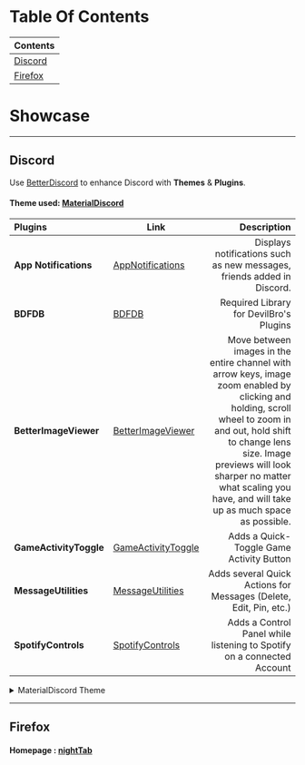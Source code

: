 # Table Of Contents
| Contents |
| --- |
| [Discord](#discord) | 
| [Firefox](#firefox) |

# Showcase
--- 
## Discord

Use [BetterDiscord](https://betterdiscord.app/) to enhance Discord with **Themes** & **Plugins**.

#### Theme used: [MaterialDiscord](https://github.com/CapnKitten/Material-Discord)

| Plugins | Link | Description |
| :-- | --- | --: |
| **App Notifications** | [AppNotifications](https://betterdiscord.app/plugin/AppNotifications) | Displays notifications such as new messages, friends added in Discord.|
| **BDFDB** | [BDFDB](https://betterdiscord.app/plugin/BDFDB) | Required Library for DevilBro's Plugins |
| **BetterImageViewer** | [BetterImageViewer](https://1lighty.github.io/BetterDiscordStuff/?plugin=BetterImageViewer) | Move between images in the entire channel with arrow keys, image zoom enabled by clicking and holding, scroll wheel to zoom in and out, hold shift to change lens size. Image previews will look sharper no matter what scaling you have, and will take up as much space as possible.|
| **GameActivityToggle** | [GameActivityToggle](https://betterdiscord.app/plugin/GameActivityToggle) | Adds a Quick-Toggle Game Activity Button |
| **MessageUtilities** | [MessageUtilities](https://betterdiscord.app/plugin/MessageUtilities) | Adds several Quick Actions for Messages (Delete, Edit, Pin, etc.) |
| **SpotifyControls** | [SpotifyControls](https://betterdiscord.app/plugin/SpotifyControls) | Adds a Control Panel while listening to Spotify on a connected Account |

<details>
  <summary>MaterialDiscord Theme</summary>
  <img src="https://user-images.githubusercontent.com/65074550/147329992-ba043a43-03c4-4fcb-8912-1a84772d336a.png" alt="material-discord-theme">
</details>
 
 ---
 
 ## Firefox
 
 #### Homepage : [nightTab](https://github.com/zombieFox/nightTab)
 
